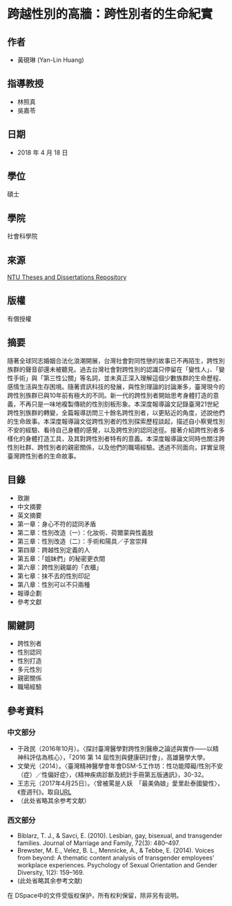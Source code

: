 # 跨越性別的高牆：跨性別者的生命紀實

## 作者

- 黃硯琳 (Yan-Lin Huang)

## 指導教授

- 林照真
- 吳嘉苓

## 日期

- 2018 年 4 月 18 日

## 學位

碩士

## 學院

社會科學院

## 來源

[NTU Theses and Dissertations Repository](http://tdr.lib.ntu.edu.tw/jspui/handle/123456789/69808)

## 版權

有償授權

## 摘要

隨著全球同志婚姻合法化浪潮開展，台灣社會對同性戀的故事已不再陌生，跨性別族群的聲音卻還未被聽見。過去台灣社會對跨性別的認識只停留在「變性人」、「變性手術」與「第三性公關」等名詞，並未真正深入理解這個少數族群的生命歷程、感情生活與生存困境。隨著資訊科技的發展，與性別理論的討論漸多，臺灣現今的跨性別族群已與10年前有極大的不同。新一代的跨性別者開始思考身體打造的意義，不再只是一味地複製傳統的性別刻板形象。本深度報導論文記錄臺灣21世紀跨性別族群的轉變，全篇報導訪問三十餘名跨性別者，以更貼近的角度，述說他們的生命故事。本深度報導論文從跨性別者的性別探索歷程談起，描述自小察覺性別不安的經驗、看待自己身體的感覺，以及跨性別的認同途徑。接著介紹跨性別者多樣化的身體打造工具，及其對跨性別者特有的意義。本深度報導論文同時也關注跨性別社群、跨性別者的親密關係，以及他們的職場經驗。透過不同面向，詳實呈現臺灣跨性別者的生命故事。

## 目錄

- 致謝
- 中文摘要
- 英文摘要
- 第一章：身心不符的認同矛盾
- 第二章：性別改造（一）：化妝術、荷爾蒙與性義肢
- 第三章：性別改造（二）：手術和陽具／子宮崇拜
- 第四章：跨越性別定義的人
- 第五章：「姐妹們」的秘密更衣間
- 第六章：跨性別親屬的「衣櫃」
- 第七章：抹不去的性別印記
- 第八章：性別可以不只兩種
- 報導企劃
- 參考文獻

## 關鍵詞

- 跨性別者
- 性別認同
- 性別打造
- 多元性別
- 親密關係
- 職場經驗

## 參考資料

### 中文部分

- 于政民（2016年10月）。〈探討臺灣醫學對跨性別醫療之論述與實作——以精神科評估為核心〉，「2016 第 14 屆性別與健康研討會」，高雄醫學大學。
- 文榮光（2014）。〈臺灣精神醫學會年會DSM-5工作坊：性功能障礙/性別不安（症）／性偏好症〉，《精神疾病診斷及統計手冊第五版通訊》，30-32。
- 王志元（2017年4月25日）。〈曾被罵是人妖　「最美偽娘」愛里赴泰國變性〉，《壹週刊》。取自[URL](http://www.nextmag.com.tw/realtimenews/news/285300)
- （此处省略其余参考文献）

### 西文部分

- Biblarz, T. J., & Savci, E. (2010). Lesbian, gay, bisexual, and transgender families. Journal of Marriage and Family, 72(3): 480–497.
- Brewster, M. E., Velez, B. L., Mennicke, A., & Tebbe, E. (2014). Voices from beyond: A thematic content analysis of transgender employees’ workplace experiences. Psychology of Sexual Orientation and Gender Diversity, 1(2): 159–169.
- (此处省略其余参考文献)

在 DSpace中的文件受版权保护，所有权利保留，除非另有说明。
<!-- tcd_original_link https://tdr.lib.ntu.edu.tw/handle/123456789/69808?mode=full -->
